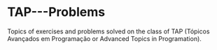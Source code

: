 # TAP---Problems
Topics of exercises and problems solved on the class of TAP (Tópicos Avançados em Programação or Advanced Topics in Programation).
